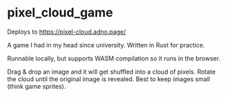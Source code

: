 # pixel_cloud_game

Deploys to https://pixel-cloud.adno.page/

A game I had in my head since university. Written in Rust for practice.

Runnable locally, but supports WASM compilation so it runs in the browser.

Drag & drop an image and it will get shuffled into a cloud of pixels. Rotate the cloud until the original image is revealed. Best to keep images small (think game sprites).
